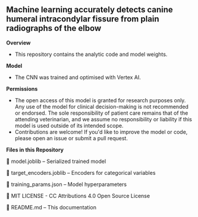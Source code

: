## Machine learning accurately detects canine humeral intracondylar fissure from plain radiographs of the elbow

**Overview**
* This repository contains the analytic code and model weights.

**Model**

* The CNN was trained and optimised with Vertex AI.

**Permissions**
* The open access of this model is granted for research purposes only. Any use of the model for clinical decision-making is not recommended or endorsed. The sole responsibility of patient care remains that of the attending veterinarian, and we assume no responsibility or liability if this model is used outside of its intended scope.
* Contributions are welcome! If you'd like to improve the model or code, please open an issue or submit a pull request.

**Files in this Repository**

📂 model.joblib – Serialized trained model

📂 target_encoders.joblib – Encoders for categorical variables

📂 training_params.json – Model hyperparameters

📂 MIT LICENSE - CC Attributions 4.0 Open Source License

📂 README.md – This documentation
